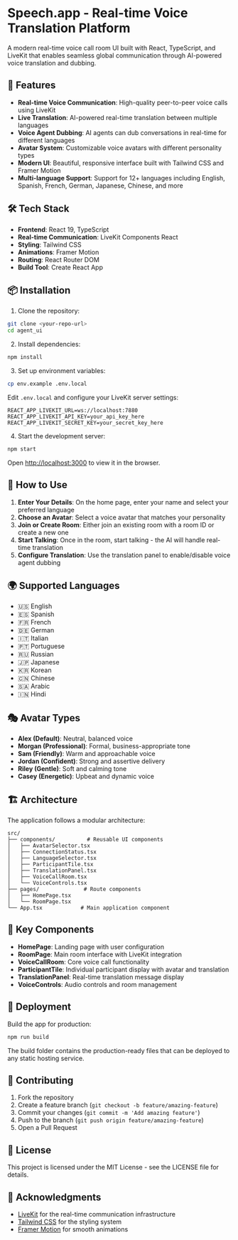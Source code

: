 # Speech.app - Real-time Voice Translation Platform

A modern real-time voice call room UI built with React, TypeScript, and LiveKit that enables seamless global communication through AI-powered voice translation and dubbing.

## 🚀 Features

- **Real-time Voice Communication**: High-quality peer-to-peer voice calls using LiveKit
- **Live Translation**: AI-powered real-time translation between multiple languages
- **Voice Agent Dubbing**: AI agents can dub conversations in real-time for different languages
- **Avatar System**: Customizable voice avatars with different personality types
- **Modern UI**: Beautiful, responsive interface built with Tailwind CSS and Framer Motion
- **Multi-language Support**: Support for 12+ languages including English, Spanish, French, German, Japanese, Chinese, and more

## 🛠️ Tech Stack

- **Frontend**: React 19, TypeScript
- **Real-time Communication**: LiveKit Components React
- **Styling**: Tailwind CSS
- **Animations**: Framer Motion
- **Routing**: React Router DOM
- **Build Tool**: Create React App

## 📦 Installation

1. Clone the repository:
```bash
git clone <your-repo-url>
cd agent_ui
```

2. Install dependencies:
```bash
npm install
```

3. Set up environment variables:
```bash
cp env.example .env.local
```

Edit `.env.local` and configure your LiveKit server settings:
```env
REACT_APP_LIVEKIT_URL=ws://localhost:7880
REACT_APP_LIVEKIT_API_KEY=your_api_key_here
REACT_APP_LIVEKIT_SECRET_KEY=your_secret_key_here
```

4. Start the development server:
```bash
npm start
```

Open [http://localhost:3000](http://localhost:3000) to view it in the browser.

## 🎯 How to Use

1. **Enter Your Details**: On the home page, enter your name and select your preferred language
2. **Choose an Avatar**: Select a voice avatar that matches your personality
3. **Join or Create Room**: Either join an existing room with a room ID or create a new one
4. **Start Talking**: Once in the room, start talking - the AI will handle real-time translation
5. **Configure Translation**: Use the translation panel to enable/disable voice agent dubbing

## 🌍 Supported Languages

- 🇺🇸 English
- 🇪🇸 Spanish  
- 🇫🇷 French
- 🇩🇪 German
- 🇮🇹 Italian
- 🇵🇹 Portuguese
- 🇷🇺 Russian
- 🇯🇵 Japanese
- 🇰🇷 Korean
- 🇨🇳 Chinese
- 🇸🇦 Arabic
- 🇮🇳 Hindi

## 🎭 Avatar Types

- **Alex (Default)**: Neutral, balanced voice
- **Morgan (Professional)**: Formal, business-appropriate tone
- **Sam (Friendly)**: Warm and approachable voice
- **Jordan (Confident)**: Strong and assertive delivery
- **Riley (Gentle)**: Soft and calming tone
- **Casey (Energetic)**: Upbeat and dynamic voice

## 🏗️ Architecture

The application follows a modular architecture:

```
src/
├── components/          # Reusable UI components
│   ├── AvatarSelector.tsx
│   ├── ConnectionStatus.tsx
│   ├── LanguageSelector.tsx
│   ├── ParticipantTile.tsx
│   ├── TranslationPanel.tsx
│   ├── VoiceCallRoom.tsx
│   └── VoiceControls.tsx
├── pages/              # Route components
│   ├── HomePage.tsx
│   └── RoomPage.tsx
└── App.tsx            # Main application component
```

## 🔧 Key Components

- **HomePage**: Landing page with user configuration
- **RoomPage**: Main room interface with LiveKit integration
- **VoiceCallRoom**: Core voice call functionality
- **ParticipantTile**: Individual participant display with avatar and translation
- **TranslationPanel**: Real-time translation message display
- **VoiceControls**: Audio controls and room management

## 🚀 Deployment

Build the app for production:

```bash
npm run build
```

The build folder contains the production-ready files that can be deployed to any static hosting service.

## 🤝 Contributing

1. Fork the repository
2. Create a feature branch (`git checkout -b feature/amazing-feature`)
3. Commit your changes (`git commit -m 'Add amazing feature'`)
4. Push to the branch (`git push origin feature/amazing-feature`)
5. Open a Pull Request

## 📄 License

This project is licensed under the MIT License - see the LICENSE file for details.

## 🙏 Acknowledgments

- [LiveKit](https://livekit.io/) for the real-time communication infrastructure
- [Tailwind CSS](https://tailwindcss.com/) for the styling system
- [Framer Motion](https://www.framer.com/motion/) for smooth animations
